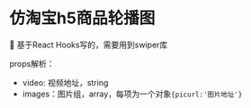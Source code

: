 # 仿淘宝h5商品轮播图

🔖 基于React Hooks写的，需要用到swiper库

props解析：

+ video: 视频地址，string
+ images：图片组，array，每项为一个对象`{picurl:'图片地址'}`
